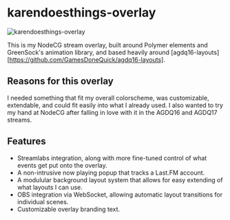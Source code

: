 # karendoesthings-overlay
![karendoesthings-overlay](https://raw.githubusercontent.com/nodecg/nodecg/master/screenshot.png)

This is my NodeCG stream overlay, built around Polymer elements and GreenSock's animation library, and based heavily around [agdq16-layouts][https://github.com/GamesDoneQuick/agdq16-layouts].

## Reasons for this overlay
I needed something that fit my overall colorscheme, was customizable, extendable, and could fit easily into what I already used. I also wanted to try my hand at NodeCG after falling in love with it in the AGDQ16 and AGDQ17 streams.

## Features
  - Streamlabs integration, along with more fine-tuned control of what events get put onto the overlay.
  - A non-intrusive now playing popup that tracks a Last.FM account.
  - A modulular background layout system that allows for easy extending of what layouts I can use.
  - OBS integration via WebSocket, allowing automatic layout transitions for individual scenes.
  - Customizable overlay branding text.

